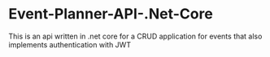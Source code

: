 # Event-Planner-API-.Net-Core
This is an api written in .net core for a CRUD application for events that also implements authentication with JWT
